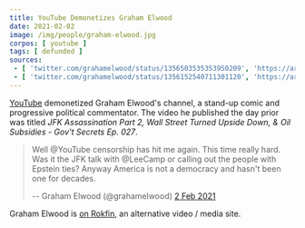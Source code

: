 ```yaml
---
title: YouTube Demonetizes Graham Elwood
date: 2021-02-02
image: /img/people/graham-elwood.jpg
corpos: [ youtube ]
tags: [ defunded ]
sources:
 - [ 'twitter.com/grahamelwood/status/1356503535353950209', 'https://archive.is/vJ4e8' ]
 - [ 'twitter.com/grahamelwood/status/1356152540711301120', 'https://archive.is/iVo2s' ]
---
```


[YouTube](/youtube/) demonetized Graham Elwood's channel, a stand-up comic and
progressive political commentator. The video he published the day prior was
titled _JFK Assassination Part 2, Wall Street Turned Upside Down, & Oil
Subsidies - Gov't Secrets Ep. 027_.

> Well @YouTube censorship has hit me again. This time really hard. Was it the
> JFK talk with @LeeCamp or calling out the people with Epstein ties? Anyway
> America is not a democracy and hasn't been one for decades.
>
> -- Graham Elwood (@grahamelwood) [2 Feb 2021](https://archive.is/vJ4e8)

Graham Elwood is [on Rokfin](https://rokfin.com/grahamelwood), an alternative
video / media site.
